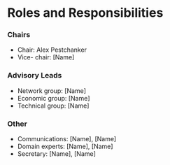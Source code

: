 # Roles and Responsibilities

### Chairs

* Chair: Alex Pestchanker
* Vice- chair: \[Name]



### Advisory Leads

* Network group: \[Name]
* Economic group: \[Name]
* Technical group: \[Name]

### Other

* Communications: \[Name], \[Name]
* Domain experts: \[Name], \[Name]
* Secretary: \[Name], \[Name]
